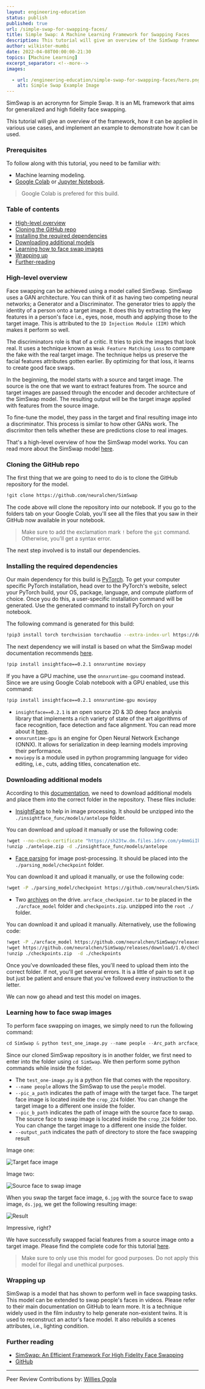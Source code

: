 ```yaml
---
layout: engineering-education
status: publish
published: true
url: /simple-swap-for-swapping-faces/
title: Simple Swap: A Machine Learning Framework for Swapping Faces
description: This tutorial will give an overview of the SimSwap framework, how it can be applied in various use cases, and implement an example to demonstrate how it can be used.
author: wilkister-mumbi
date: 2022-04-08T00:00:00-21:30
topics: [Machine Learning]
excerpt_separator: <!--more-->
images:

  - url: /engineering-education/simple-swap-for-swapping-faces/hero.png
    alt: Simple Swap Example Image
---
```

SimSwap is an acronymn for Simple Swap. It is an ML framework that aims for generalized and high fidelity face swapping. 
<!--more-->
This tutorial will give an overview of the framework, how it can be applied in various use cases, and implement an example to demonstrate how it can be used.

### Prerequisites
To follow along with this tutorial, you need to be familiar with:
- Machine learning modeling.
- [Google Colab](https://colab.research.google.com/) or [Jupyter Notebook](https://jupyter.org/).
> Google Colab is prefered for this build.

### Table of contents
- [High-level overview](#high-level-overview)
- [Cloning the GitHub repo](#cloning-the-github-repo)
- [Installing the required dependencies](#installing-the-required-dependencies)
- [Downloading additional models](#downloading-additional-models)
- [Learning how to face swap images](#learning-how-to-face-swap-images)
- [Wrapping up](#wrapping-up)
- [Further-reading](#further-reading)

### High-level overview
Face swapping can be achieved using a model called SimSwap. SimSwap uses a GAN architecture. You can think of it as having two competing neural networks; a Generator and a Discriminator. The generator tries to apply the identity of a person onto a target image. It does this by extracting the key features in a person's face i.e., eyes, nose, mouth and applying those to the target image. This is attributed to the `ID Injection Module (IIM)` which makes it perform so well.

The discriminators role is that of a critic. It tries to pick the images that look real. It uses a technique known as `Weak Feature Matching Loss` to compare the fake with the real target image. The technique helps us preserve the facial features attributes gotten earlier. By optimizing for that loss, it learns to create good face swaps. 

In the beginning, the model starts with a source and target image. The source is the one that we want to extract features from. The source and target images are passed through the encoder and decoder architecture of the SimSwap model. The resulting output will be the target image applied with features from the source image.

To fine-tune the model, they pass in the target and final resulting image into a discriminator. This process is similar to how other GANs work. The discrimitor then tells whether these are predictions close to real images.

That's a high-level overview of how the SimSwap model works. You can read more about the SimSwap model [here](https://arxiv.org/pdf/2106.06340v1.pdf).

### Cloning the GitHub repo 
The first thing that we are going to need to do is to clone the GitHub repository for the model.

```bash
!git clone https://github.com/neuralchen/SimSwap
```

The code above will clone the repository into our notebook. If you go to the folders tab on your Google Colab, you'll see all the files that you saw in their GitHub now available in your notebook.

> Make sure to add the exclamation mark `!` before the `git` command. Otherwise, you'll get a syntax error.

The next step involved is to install our dependencies.

### Installing the required dependencies
Our main dependency for this build is [PyTorch](https://pytorch.org/). To get your computer specific PyTorch installation, head over to the PyTorch's website, select your PyTorch build, your OS, package, language, and compute platform of choice. Once you do this, a user-specific installation command will be generated. Use the generated command to install PyTorch on your notebook.

The following command is generated for this build:

```bash
!pip3 install torch torchvision torchaudio --extra-index-url https://download.pytorch.org/whl/cu113
```
The next dependency we will install is based on what the SimSwap model documentation recommends [here](https://github.com/neuralchen/SimSwap/blob/main/docs/guidance/preparation.md). 

```bash
!pip install insightface==0.2.1 onnxruntime moviepy
```
If you have a GPU machine, use the `onnxruntime-gpu` coomand instead. Since we are using Google Colab notebook with a GPU enabled, use this command:

```bash
!pip install insightface==0.2.1 onnxruntime-gpu moviepy
```

- `insightface==0.2.1` is an open source 2D & 3D deep face analysis library that implements a rich variety of state of the art algorithms of face recognition, face detection and face alignment. You can read more about it [here](https://github.com/deepinsight/insightface).
- `onnxruntime-gpu` is an engine for Open Neural Network Exchange (ONNX). It allows for serialization in deep learning models improving their performance. 
- `moviepy` is a module used in python programming language for video editing, i.e., cuts, adding titles, concatenation etc.

### Downloading additional models
According to this [documentation](https://github.com/neuralchen/SimSwap/blob/main/docs/guidance/preparation.md), we need to download additional models and place them into the correct folder in the repository. These files include:

- [InsightFace](https://onedrive.live.com/?authkey=%21ADJ0aAOSsc90neY&cid=4A83B6B633B029CC&id=4A83B6B633B029CC%215837&parId=4A83B6B633B029CC%215834&action=locate) to help in image processing. It should be unzipped into the `./insightface_func/models/antelope` folder.

You can download and upload it manually or use the following code:

```bash
!wget --no-check-certificate "https://sh23tw.dm.files.1drv.com/y4mmGiIkNVigkSwOKDcV3nwMJulRGhbtHdkheehR5TArc52UjudUYNXAEvKCii2O5LAmzGCGK6IfleocxuDeoKxDZkNzDRSt4ZUlEt8GlSOpCXAFEkBwaZimtWGDRbpIGpb_pz9Nq5jATBQpezBS6G_UtspWTkgrXHHxhviV2nWy8APPx134zOZrUIbkSF6xnsqzs3uZ_SEX_m9Rey0ykpx9w" -O antelope.zip
!unzip ./antelope.zip -d ./insightface_func/models/antelope
```

- [Face parsing](https://drive.google.com/file/d/154JgKpzCPW82qINcVieuPH3fZ2e0P812/view) for image post-processing. It should be placed into the `./parsing_model/checkpoint` folder.

You can download it and upload it manually, or use the following code:

```bash
!wget -P ./parsing_model/checkpoint https://github.com/neuralchen/SimSwap/releases/download/1.0/79999_iter.pth
```

- Two [archives](https://drive.google.com/drive/folders/1jV6_0FIMPC53FZ2HzZNJZGMe55bbu17R) on the drive. `arcface_checkpoint.tar` to be placed in the `./arcface_model` folder and `checkpoints.zip`. unzipped into the `root ./` folder.

You can download it and upload it manually. Alternatively, use the following code:

```bash
!wget -P ./arcface_model https://github.com/neuralchen/SimSwap/releases/download/1.0/arcface_checkpoint.tar
!wget https://github.com/neuralchen/SimSwap/releases/download/1.0/checkpoints.zip
!unzip ./checkpoints.zip  -d ./checkpoints
```

Once you've downloaded these files, you'll need to upload them into the correct folder. If not, you'll get several errors. It is a little of pain to set it up but just be patient and ensure that you've followed every instruction to the letter.

We can now go ahead and test this model on images.

### Learning how to face swap images
To perform face swapping on images, we simply need to run the following command:

```python
cd SimSwap & python test_one_image.py --name people --Arc_path arcface_model/arcface_checkpoint.tar --pic_a_path crop_224/2.jpg --pic_b_path crop_224/ds.jpg --output_path output/
```

Since our cloned SimSwap repository is in another folder, we first need to enter into the folder using `cd SimSwap`. We then perform some python commands while inside the folder.

- The `test_one-image.py` is a python file that comes with the repository.
- `--name people` allows the SimSwap to use the `people` model.
- `--pic_a_path` indicates the path of image with the target face. The target face image is located inside the `crop_224` folder. You can change the target image to a different one inside the folder.
- `--pic_b_path` indicates the path of image with the source face to swap. The source face to swap image is located inside the `crop_224` folder too. You can change the target image to a different one inside the folder.
- `--output_path` indicates the path of directory to store the face swapping result

Image one:

![Target face image](/engineering-education/simple-swap-for-swapping-faces/6.jpg)

Image two:

![Source face to swap image](/engineering-education/simple-swap-for-swapping-faces/ds.jpg)

When you swap the target face image, `6.jpg` with the source face to swap image, `ds.jpg`, we get the following resulting image:

![Result](/engineering-education/simple-swap-for-swapping-faces/result.jpg)

Impressive, right?

We have successfully swapped facial features from a source image onto a target image. Please find the complete code for this tutorial [here](https://colab.research.google.com/drive/1Us2-0dVMBVVqUfyXnuL4YPfF6dG6Wr7F?usp=sharing).

> Make sure to only use this model for good purposes. Do not apply this model for illegal and unethical purposes. 

### Wrapping up
SimSwap is a model that has shown to perform well in face swapping tasks. This model can be extended to swap people's faces in videos. Please refer to their main documentation on GitHub to learn more. It is a technique widely used in the film industry to help generate non-existent twins. It is used to reconstruct an actor's face model. It also rebuilds a scenes attributes, i.e., lighting condition.

### Further reading
- [SimSwap: An Efficient Framework For High Fidelity Face Swapping](https://arxiv.org/pdf/2106.06340v1.pdf)
- [GitHub](https://github.com/neuralchen/SimSwap)

---
Peer Review Contributions by: [Willies Ogola](/engineering-education/authors/willies-ogola/)
